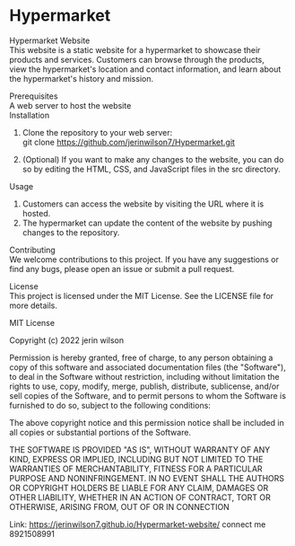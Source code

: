 # Hypermarket   
 Hypermarket Website   
This website is a static website for a hypermarket to showcase their products and services. Customers can browse through the products,   
view the hypermarket's location and contact information, and learn about the hypermarket's history and mission.   
     
Prerequisites    
A web server to host the website   
Installation    
 1. Clone the repository to your web server:   
      git clone https://github.com/jerinwilson7/Hypermarket.git   

 2. (Optional) If you want to make any changes to the website, you can do so by editing the HTML, CSS, and JavaScript files in the src directory.   
 
 
Usage   
 1. Customers can access the website by visiting the URL where it is hosted.   
 2. The hypermarket can update the content of the website by pushing changes to the repository.   
     
Contributing    
We welcome contributions to this project. If you have any suggestions or find any bugs, please open an issue or submit a pull request.   
    
License   
This project is licensed under the MIT License. See the LICENSE file for more details.      
   
   MIT License

Copyright (c) 2022 jerin wilson

Permission is hereby granted, free of charge, to any person obtaining a copy
of this software and associated documentation files (the "Software"), to deal
in the Software without restriction, including without limitation the rights
to use, copy, modify, merge, publish, distribute, sublicense, and/or sell
copies of the Software, and to permit persons to whom the Software is
furnished to do so, subject to the following conditions:

The above copyright notice and this permission notice shall be included in all
copies or substantial portions of the Software.

THE SOFTWARE IS PROVIDED "AS IS", WITHOUT WARRANTY OF ANY KIND, EXPRESS OR
IMPLIED, INCLUDING BUT NOT LIMITED TO THE WARRANTIES OF MERCHANTABILITY,
FITNESS FOR A PARTICULAR PURPOSE AND NONINFRINGEMENT. IN NO EVENT SHALL THE
AUTHORS OR COPYRIGHT HOLDERS BE LIABLE FOR ANY CLAIM, DAMAGES OR OTHER
LIABILITY, WHETHER IN AN ACTION OF CONTRACT, TORT OR OTHERWISE, ARISING FROM,
OUT OF OR IN CONNECTION


Link:  https://jerinwilson7.github.io/Hypermarket-website/
connect me 8921508991
